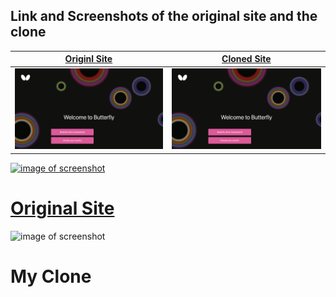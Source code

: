 ## Link and Screenshots of the original site and the clone

| <a href="https://www.butterfly.tt/">Originl Site</a> | <a href="https://www.butterfly.tt/">Cloned Site</a>|
| ---------------------------------------------------- | -------------------------------------------------- |
| ![Original](./src/assets/original_site.png)          | ![Clone](./src/assets/original_site.png)           |

<a href="https://www.butterfly.tt/">
<img src="" alt="image of screenshot">
  <h1>Original Site</h1>
</a>

<img src="" alt="image of screenshot">
  <h1>My Clone</h1>
</a>
